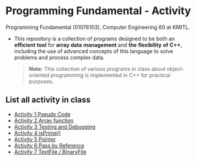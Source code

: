 # Programming Fundamental - Activity
Programming Fundamental (01076103), Computer Engineering 60 at KMITL.

- This repository is a collection of programs designed to be both an **efficient** **tool** for **array** **data** **management** and **the** **flexibility** **of** **C++**, including the use of advanced concepts of this language to solve problems and process complex data.


  > **Note:** This collection of various programs in class about object-oriented programming is implemented in C++ for practical purposes.

## List all activity in class  
- [Activity 1 Pseudo Code](activity-1)
- [Activity 2 Array function](activity-2)
- [Activity 3 Testing and Debugging](activity-3)
- [Activity 4 isPrime()](activity-4)
- [Activity 5 Pointer](activity-5)
- [Activity 6 Pass by Reference](activity-6)
- [Activity 7 TextFile / BinaryFile](activity-7)
